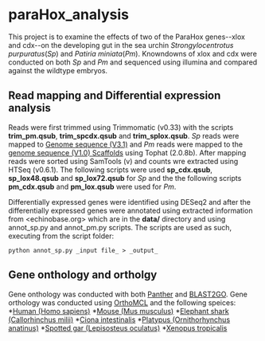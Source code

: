 paraHox_analysis
==========

This project is to examine the effects of two of the ParaHox genes--xlox and cdx--on the developing gut in the sea urchin _Strongylocentrotus purpuratus_(_Sp_) and _Patiria miniata_(_Pm_). Knowndowns of xlox and cdx were conducted on both _Sp_ and _Pm_ and sequenced using illumina and compared against the wildtype embryos. 

## Read mapping and Differential expression analysis

Reads were first trimmed using Trimmomatic (v0.33) with the scripts **trim_pm.qsub**, **trim_spcdx.qsub** and **trim_splox.qsub**.
_Sp_ reads were mapped to [Genome sequence (V3.1)] and _Pm_ reads were mapped to the [genome sequence (V1.0) Scaffolds] using Tophat (2.0.8b). After mapping reads were sorted using SamTools (v) and counts wre extracted using HTSeq (v0.6.1). The following scripts were used **sp_cdx.qsub**, **sp_lox48.qsub** and **sp_lox72.qsub** for _Sp_ and the the following scripts **pm_cdx.qsub** and **pm_lox.qsub** were used for _Pm_. 

Differentially expressed genes were identified using DESeq2 and after the differentially expressed genes were annotated using extracted information from <echinobase.org> which are in the **data/** directory and using annot_sp.py and annot_pm.py scripts. 
The scripts are used as such, executing from the script folder:
```
python annot_sp.py _input file_ > _output_
```
[Genome sequence (V3.1)]: http://www.echinobase.org/Echinobase/SpDownloads
[genome sequence (V1.0) Scaffolds]: http://www.echinobase.org/Echinobase/PmDownload

## Gene onthology and ortholgy

Gene onthology was conducted with both [Panther] and [BLAST2GO]. Gene orthology was conducted using [OrthoMCL] and the following speices:
*[Human (Homo sapiens)]
*[Mouse (Mus musculus)]
*[Elephant shark (Callorhinchus milii)]
*[Ciona intestinalis]
*[Platypus (Ornithorhynchus anatinus)]
*[Spotted gar (Lepisosteus oculatus)]
*[Xenopus tropicalis]

[Panther]: http://www.pantherdb.org/
[BLAST2GO]: https://www.blast2go.com/
[OrthoMCL]: http://www.orthomcl.org/orthomcl/
[Human (Homo sapiens)]: ftp://ftp.ensembl.org/pub/release-83/fasta/homo_sapiens/pep/Homo_sapiens.GRCh38.pep.all.fa.gz
[Mouse (Mus musculus)]: ftp://ftp.ensembl.org/pub/release-83/fasta/mus_musculus/pep/Mus_musculus.GRCm38.pep.all.fa.gz
[Elephant shark (Callorhinchus milii)]: http://esharkgenome.imcb.a-star.edu.sg/download/
[Ciona intestinalis]:ftp://ftp.ensembl.org/pub/release-83/fasta/ciona_intestinalis/pep/Ciona_intestinalis.KH.pep.all.fa.gz
[Platypus (Ornithorhynchus anatinus)]: ftp://ftp.ensembl.org/pub/release-83/fasta/ornithorhynchus_anatinus/pep/Ornithorhynchus_anatinus.OANA5.pep.all.fa.gz
[Spotted gar (Lepisosteus oculatus)]: ftp://ftp.ensembl.org/pub/release-83/fasta/lepisosteus_oculatus/pep/Lepisosteus_oculatus.LepOcu1.pep.all.fa.gz
[Xenopus tropicalis]: ftp://ftp.ensembl.org/pub/release-83/fasta/xenopus_tropicalis/pep/Xenopus_tropicalis.JGI_4.2.pep.all.fa.gz
